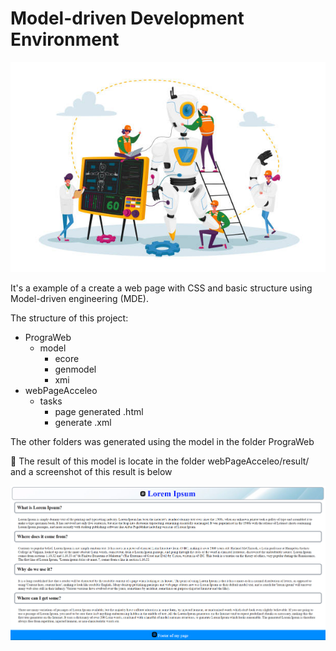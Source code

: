 # Model-driven Development Environment
![Model-driven Development Environment](./assets/image.jpg)


It's a example of a create a web page with CSS and basic structure using Model-driven engineering (MDE). 

The structure of this project:
+ PrograWeb
    + model
        + ecore
        + genmodel
        + xmi
+ webPageAcceleo
    + tasks
        + page generated .html
        + generate .xml
    

The other folders was generated using the model in the folder PrograWeb

:construction_worker: The result of this model is locate in the folder webPageAcceleo/result/ and a screenshot of this result is below

![result](./assets/result.PNG)
